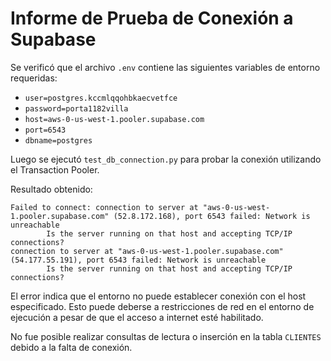 # Informe de Prueba de Conexión a Supabase

Se verificó que el archivo `.env` contiene las siguientes variables de entorno requeridas:
- `user=postgres.kccmlqqohbkaecvetfce`
- `password=porta1182villa`
- `host=aws-0-us-west-1.pooler.supabase.com`
- `port=6543`
- `dbname=postgres`

Luego se ejecutó `test_db_connection.py` para probar la conexión utilizando el Transaction Pooler.

Resultado obtenido:
```
Failed to connect: connection to server at "aws-0-us-west-1.pooler.supabase.com" (52.8.172.168), port 6543 failed: Network is unreachable
        Is the server running on that host and accepting TCP/IP connections?
connection to server at "aws-0-us-west-1.pooler.supabase.com" (54.177.55.191), port 6543 failed: Network is unreachable
        Is the server running on that host and accepting TCP/IP connections?
```

El error indica que el entorno no puede establecer conexión con el host especificado. Esto puede deberse a restricciones de red en el entorno de ejecución a pesar de que el acceso a internet esté habilitado.

No fue posible realizar consultas de lectura o inserción en la tabla `CLIENTES` debido a la falta de conexión.

